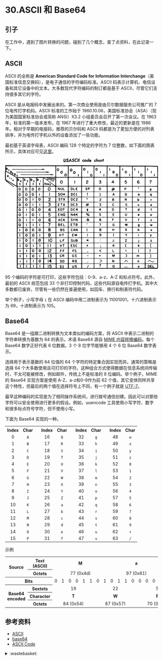 # 30.ASCII 和 Base64
## <a name="situation"></a> 引子
在工作中，遇到了图片转换的问题，碰到了几个概念，查了点资料，在此记录一下。

## ASCII
ASCII 的全称是 **American Standard Code for Information Interchange**（美国标准信息交换码），是电子通信的字符编码标准。ASCII 码表示计算机、电信设备和其它设备中的文本。大多数现代字符编码的制订都是基于 ASCII，尽管它们支持很多其它的字符。

ASCII 是从电报码中发展出来的。第一次商业使用是由贝尔数据服务公司推广的 7 位电传打字机码。ASCII 标准的工作始于 1960.10.06，美国标准协会（ASA）（现为美国国家标准协会或简称 ANSI）X3.2 小组委员会召开了第一次会议。在 1963 年，标准的第一版本发布，在 1967 年进行了重大修改，最近的更新是在 1986 年。相对于早期的电报码，推荐的贝尔码和 ASCII 码都是为了更加方便的对列表排序，并为电传打字机以外的设备添加了一些功能。

最初基于英语字母表，ASCII 编码 128 个特定的字符为 7 位整数，如下面的图表所示，具体对应可见[这里][url-website-ascii-code]。

![30-ascii][url-local-ascii]

95 个编码的字符是可打印，这些字符包括：0-9、a-z、A-Z 和标点符号。此外，最初的 ASCII 规范包括 33 个非打印控制代码，这些代码源自电传打字机。其中大多数都已废弃，尽管有一些仍然在普遍使用，如回车、换行和制表符代码。

举个例子，小写字母 `i` 在 ASCII 编码中用二进制表示为 11001001，十六进制表示为 69，十进制表示为 105。

## Base64
Base64 是一组跟二进制转换为文本类似的编码方案，将 ASCII 中表示二进制的字符串转换为基数为 64 的表示。术语 Base64 源自 [MIME 内容转换编码][url-wiki-content-transfer-encoding]。每个 Base64 数字正好代表 6 位数据。3 个 8 位字节能够用 4 个 6 位 Base64 数字表示。

选择用于表示基数的 64 位值的 64 个字符的特定集合因实现而异。通常的策略是选择 64 个大多数使用且可打印的字符。这种组合方式使得数据在信息系统间传输时，不太可能被修改，例如邮件，传统上不是标准的 8 位编码。举个例子，MIME 的 Base64 实现方案是使用 A-Z、a-z和0-9作为前 62 个值，其它变体同样共享这个特性，但最后的两个值在选择符号上不同，有一个例子就是 [UTF-7][url-wiki-utf-7]。

最早这种编码的实现是为了相同操作系统间，进行拨号通信创建。因此可以对那些字符可以安全使用进行更多的假设。例如，uuencode 工具使用小写字符、数字和很多标点符号字符，但不使用小写。

下面为 Base64 实现的一种。

<table class="wikitable" style="text-align:center">

<tbody><tr>
<th scope="col">Index</th>
<th scope="col">Char
</th>
<td rowspan="17">
</td>
<th scope="col">Index</th>
<th scope="col">Char
</th>
<td rowspan="17">
</td>
<th scope="col">Index</th>
<th scope="col">Char
</th>
<td rowspan="17">
</td>
<th scope="col">Index</th>
<th scope="col">Char
</th></tr>
<tr>
<td>0</td>
<td><code>A</code></td>
<td>16</td>
<td><code>Q</code></td>
<td>32</td>
<td><code>g</code></td>
<td>48</td>
<td><code>w</code>
</td></tr>
<tr>
<td>1</td>
<td><code>B</code></td>
<td>17</td>
<td><code>R</code></td>
<td>33</td>
<td><code>h</code></td>
<td>49</td>
<td><code>x</code>
</td></tr>
<tr>
<td>2</td>
<td><code>C</code></td>
<td>18</td>
<td><code>S</code></td>
<td>34</td>
<td><code>i</code></td>
<td>50</td>
<td><code>y</code>
</td></tr>
<tr>
<td>3</td>
<td><code>D</code></td>
<td>19</td>
<td><code>T</code></td>
<td>35</td>
<td><code>j</code></td>
<td>51</td>
<td><code>z</code>
</td></tr>
<tr>
<td>4</td>
<td><code>E</code></td>
<td>20</td>
<td><code>U</code></td>
<td>36</td>
<td><code>k</code></td>
<td>52</td>
<td><code>0</code>
</td></tr>
<tr>
<td>5</td>
<td><code>F</code></td>
<td>21</td>
<td><code>V</code></td>
<td>37</td>
<td><code>l</code></td>
<td>53</td>
<td><code>1</code>
</td></tr>
<tr>
<td>6</td>
<td><code>G</code></td>
<td>22</td>
<td><code>W</code></td>
<td>38</td>
<td><code>m</code></td>
<td>54</td>
<td><code>2</code>
</td></tr>
<tr>
<td>7</td>
<td><code>H</code></td>
<td>23</td>
<td><code>X</code></td>
<td>39</td>
<td><code>n</code></td>
<td>55</td>
<td><code>3</code>
</td></tr>
<tr>
<td>8</td>
<td><code>I</code></td>
<td>24</td>
<td><code>Y</code></td>
<td>40</td>
<td><code>o</code></td>
<td>56</td>
<td><code>4</code>
</td></tr>
<tr>
<td>9</td>
<td><code>J</code></td>
<td>25</td>
<td><code>Z</code></td>
<td>41</td>
<td><code>p</code></td>
<td>57</td>
<td><code>5</code>
</td></tr>
<tr>
<td>10</td>
<td><code>K</code></td>
<td>26</td>
<td><code>a</code></td>
<td>42</td>
<td><code>q</code></td>
<td>58</td>
<td><code>6</code>
</td></tr>
<tr>
<td>11</td>
<td><code>L</code></td>
<td>27</td>
<td><code>b</code></td>
<td>43</td>
<td><code>r</code></td>
<td>59</td>
<td><code>7</code>
</td></tr>
<tr>
<td>12</td>
<td><code>M</code></td>
<td>28</td>
<td><code>c</code></td>
<td>44</td>
<td><code>s</code></td>
<td>60</td>
<td><code>8</code>
</td></tr>
<tr>
<td>13</td>
<td><code>N</code></td>
<td>29</td>
<td><code>d</code></td>
<td>45</td>
<td><code>t</code></td>
<td>61</td>
<td><code>9</code>
</td></tr>
<tr>
<td>14</td>
<td><code>O</code></td>
<td>30</td>
<td><code>e</code></td>
<td>46</td>
<td><code>u</code></td>
<td>62</td>
<td><code>+</code>
</td></tr>
<tr>
<td>15</td>
<td><code>P</code></td>
<td>31</td>
<td><code>f</code></td>
<td>47</td>
<td><code>v</code></td>
<td>63</td>
<td><code>/</code>
</td></tr></tbody>
</table>

示例
<table class="wikitable" style="text-align:center;">

<tbody><tr style="font-weight:bold;">
<th rowspan="2" scope="row">Source
</th>
<th scope="row">Text (ASCII)
</th>
<td colspan="8">M
</td>
<td colspan="8">a
</td>
<td colspan="8">n
</td></tr>
<tr>
<th scope="row">Octets
</th>
<td colspan="8">77 (0x4d)
</td>
<td colspan="8">97 (0x61)
</td>
<td colspan="8">110 (0x6e)
</td></tr>
<tr>
<th colspan="2" scope="row">Bits
</th>
<td>0</td>
<td>1</td>
<td>0</td>
<td>0</td>
<td>1</td>
<td>1</td>
<td>0</td>
<td>1
</td>
<td>0</td>
<td>1</td>
<td>1</td>
<td>0</td>
<td>0</td>
<td>0</td>
<td>0</td>
<td>1
</td>
<td>0</td>
<td>1</td>
<td>1</td>
<td>0</td>
<td>1</td>
<td>1</td>
<td>1</td>
<td>0
</td></tr>
<tr>
<th rowspan="3" scope="row">Base64<br>encoded
</th>
<th scope="row">Sextets
</th>
<td colspan="6">19
</td>
<td colspan="6">22
</td>
<td colspan="6">5
</td>
<td colspan="6">46
</td></tr>
<tr style="font-weight:bold;">
<th scope="row">Character
</th>
<td colspan="6">T
</td>
<td colspan="6">W
</td>
<td colspan="6">F
</td>
<td colspan="6">u
</td></tr>
<tr>
<th scope="row">Octets
</th>
<td colspan="6">84 (0x54)
</td>
<td colspan="6">87 (0x57)
</td>
<td colspan="6">70 (0x46)
</td>
<td colspan="6">117 (0x75)
</td></tr></tbody></table>


## <a name="reference"></a> 参考资料
- [ASCII][url-wiki-ascii]
- [base64][url-wiki-base64]
- [ASCII Code][url-website-ascii-code]

[url-wiki-ascii]:https://en.wikipedia.org/wiki/ASCII
[url-wiki-base64]:https://en.wikipedia.org/wiki/Base64
[url-w3schools-html-character-sets]:https://www.w3schools.com/charsets/default.asp
[url-blog]:http://www.cnblogs.com/skynet/archive/2011/05/03/2035105.html#!comments
[url-wiki-content-transfer-encoding]:https://en.wikipedia.org/wiki/MIME#Content-Transfer-Encoding
[url-wiki-utf-7]:https://en.wikipedia.org/wiki/UTF-7
[url-website-ascii-code]:https://www.ascii-code.com/


[url-local-ascii]:../images/30/ascii.png

<details>
<summary>:wastebasket:</summary>

这部作品让我感觉很神奇。

![30-poster][url-local-poster]



</details>

[url-local-poster]:../images/30/poster.jpeg